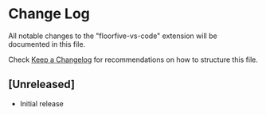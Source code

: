 # Change Log

All notable changes to the "floorfive-vs-code" extension will be documented in this file.

Check [Keep a Changelog](http://keepachangelog.com/) for recommendations on how to structure this file.

## [Unreleased]

- Initial release